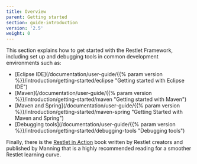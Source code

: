 ```yaml
---
title: Overview
parent: Getting started
section: guide-introduction
version: '2.5'
weight: 0
---
```

This section explains how to get started with the Restlet Framework,
including set up and debugging tools in common development environments
such as:

-   [Eclipse IDE](/documentation/user-guide/{{% param version %}}/introduction/getting-started/eclipse "Getting started with Eclipse IDE")
-   [Maven](/documentation/user-guide/{{% param version %}}/introduction/getting-started/maven "Getting started with Maven")
-   [Maven and Spring](/documentation/user-guide/{{% param version %}}/introduction/getting-started/maven-spring "Getting Started with Maven and Spring")
-   [Debugging tools](/documentation/user-guide/{{% param version %}}/introduction/getting-started/debugging-tools "Debugging tools")

Finally, there is the [Restlet in Action](http://www.amazon.com/gp/product/193518234X/ref=as_li_tf_tl?ie=UTF8&camp=1789&creative=9325&creativeASIN=193518234X&linkCode=as2&tag=restlet-20)
book written by Restlet creators and published by Manning that is a highly recommended reading for a smoother Restlet learning curve.
